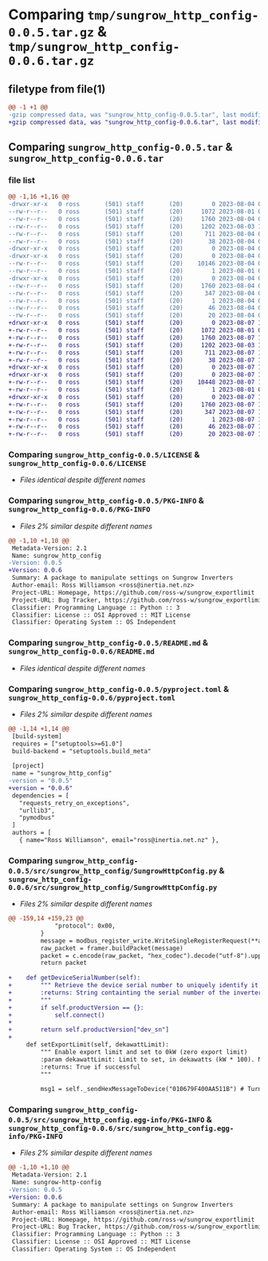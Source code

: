 # Comparing `tmp/sungrow_http_config-0.0.5.tar.gz` & `tmp/sungrow_http_config-0.0.6.tar.gz`

## filetype from file(1)

```diff
@@ -1 +1 @@
-gzip compressed data, was "sungrow_http_config-0.0.5.tar", last modified: Fri Aug  4 09:31:26 2023, max compression
+gzip compressed data, was "sungrow_http_config-0.0.6.tar", last modified: Mon Aug  7 10:03:56 2023, max compression
```

## Comparing `sungrow_http_config-0.0.5.tar` & `sungrow_http_config-0.0.6.tar`

### file list

```diff
@@ -1,16 +1,16 @@
-drwxr-xr-x   0 ross       (501) staff       (20)        0 2023-08-04 09:31:26.690481 sungrow_http_config-0.0.5/
--rw-r--r--   0 ross       (501) staff       (20)     1072 2023-08-01 09:53:21.000000 sungrow_http_config-0.0.5/LICENSE
--rw-r--r--   0 ross       (501) staff       (20)     1760 2023-08-04 09:31:26.690020 sungrow_http_config-0.0.5/PKG-INFO
--rw-r--r--   0 ross       (501) staff       (20)     1202 2023-08-03 12:35:38.000000 sungrow_http_config-0.0.5/README.md
--rw-r--r--   0 ross       (501) staff       (20)      711 2023-08-04 09:31:03.000000 sungrow_http_config-0.0.5/pyproject.toml
--rw-r--r--   0 ross       (501) staff       (20)       38 2023-08-04 09:31:26.690618 sungrow_http_config-0.0.5/setup.cfg
-drwxr-xr-x   0 ross       (501) staff       (20)        0 2023-08-04 09:31:26.683187 sungrow_http_config-0.0.5/src/
-drwxr-xr-x   0 ross       (501) staff       (20)        0 2023-08-04 09:31:26.685999 sungrow_http_config-0.0.5/src/sungrow_http_config/
--rw-r--r--   0 ross       (501) staff       (20)    10146 2023-08-04 09:30:47.000000 sungrow_http_config-0.0.5/src/sungrow_http_config/SungrowHttpConfig.py
--rw-r--r--   0 ross       (501) staff       (20)        1 2023-08-01 09:55:24.000000 sungrow_http_config-0.0.5/src/sungrow_http_config/__init__.py
-drwxr-xr-x   0 ross       (501) staff       (20)        0 2023-08-04 09:31:26.689244 sungrow_http_config-0.0.5/src/sungrow_http_config.egg-info/
--rw-r--r--   0 ross       (501) staff       (20)     1760 2023-08-04 09:31:26.000000 sungrow_http_config-0.0.5/src/sungrow_http_config.egg-info/PKG-INFO
--rw-r--r--   0 ross       (501) staff       (20)      347 2023-08-04 09:31:26.000000 sungrow_http_config-0.0.5/src/sungrow_http_config.egg-info/SOURCES.txt
--rw-r--r--   0 ross       (501) staff       (20)        1 2023-08-04 09:31:26.000000 sungrow_http_config-0.0.5/src/sungrow_http_config.egg-info/dependency_links.txt
--rw-r--r--   0 ross       (501) staff       (20)       46 2023-08-04 09:31:26.000000 sungrow_http_config-0.0.5/src/sungrow_http_config.egg-info/requires.txt
--rw-r--r--   0 ross       (501) staff       (20)       20 2023-08-04 09:31:26.000000 sungrow_http_config-0.0.5/src/sungrow_http_config.egg-info/top_level.txt
+drwxr-xr-x   0 ross       (501) staff       (20)        0 2023-08-07 10:03:56.147609 sungrow_http_config-0.0.6/
+-rw-r--r--   0 ross       (501) staff       (20)     1072 2023-08-01 09:53:21.000000 sungrow_http_config-0.0.6/LICENSE
+-rw-r--r--   0 ross       (501) staff       (20)     1760 2023-08-07 10:03:56.147178 sungrow_http_config-0.0.6/PKG-INFO
+-rw-r--r--   0 ross       (501) staff       (20)     1202 2023-08-03 12:35:38.000000 sungrow_http_config-0.0.6/README.md
+-rw-r--r--   0 ross       (501) staff       (20)      711 2023-08-07 10:03:12.000000 sungrow_http_config-0.0.6/pyproject.toml
+-rw-r--r--   0 ross       (501) staff       (20)       38 2023-08-07 10:03:56.147745 sungrow_http_config-0.0.6/setup.cfg
+drwxr-xr-x   0 ross       (501) staff       (20)        0 2023-08-07 10:03:56.142175 sungrow_http_config-0.0.6/src/
+drwxr-xr-x   0 ross       (501) staff       (20)        0 2023-08-07 10:03:56.144410 sungrow_http_config-0.0.6/src/sungrow_http_config/
+-rw-r--r--   0 ross       (501) staff       (20)    10448 2023-08-07 10:02:49.000000 sungrow_http_config-0.0.6/src/sungrow_http_config/SungrowHttpConfig.py
+-rw-r--r--   0 ross       (501) staff       (20)        1 2023-08-01 09:55:24.000000 sungrow_http_config-0.0.6/src/sungrow_http_config/__init__.py
+drwxr-xr-x   0 ross       (501) staff       (20)        0 2023-08-07 10:03:56.146650 sungrow_http_config-0.0.6/src/sungrow_http_config.egg-info/
+-rw-r--r--   0 ross       (501) staff       (20)     1760 2023-08-07 10:03:56.000000 sungrow_http_config-0.0.6/src/sungrow_http_config.egg-info/PKG-INFO
+-rw-r--r--   0 ross       (501) staff       (20)      347 2023-08-07 10:03:56.000000 sungrow_http_config-0.0.6/src/sungrow_http_config.egg-info/SOURCES.txt
+-rw-r--r--   0 ross       (501) staff       (20)        1 2023-08-07 10:03:56.000000 sungrow_http_config-0.0.6/src/sungrow_http_config.egg-info/dependency_links.txt
+-rw-r--r--   0 ross       (501) staff       (20)       46 2023-08-07 10:03:56.000000 sungrow_http_config-0.0.6/src/sungrow_http_config.egg-info/requires.txt
+-rw-r--r--   0 ross       (501) staff       (20)       20 2023-08-07 10:03:56.000000 sungrow_http_config-0.0.6/src/sungrow_http_config.egg-info/top_level.txt
```

### Comparing `sungrow_http_config-0.0.5/LICENSE` & `sungrow_http_config-0.0.6/LICENSE`

 * *Files identical despite different names*

### Comparing `sungrow_http_config-0.0.5/PKG-INFO` & `sungrow_http_config-0.0.6/PKG-INFO`

 * *Files 2% similar despite different names*

```diff
@@ -1,10 +1,10 @@
 Metadata-Version: 2.1
 Name: sungrow_http_config
-Version: 0.0.5
+Version: 0.0.6
 Summary: A package to manipulate settings on Sungrow Inverters
 Author-email: Ross Williamson <ross@inertia.net.nz>
 Project-URL: Homepage, https://github.com/ross-w/sungrow_exportlimit
 Project-URL: Bug Tracker, https://github.com/ross-w/sungrow_exportlimit/issues
 Classifier: Programming Language :: Python :: 3
 Classifier: License :: OSI Approved :: MIT License
 Classifier: Operating System :: OS Independent
```

### Comparing `sungrow_http_config-0.0.5/README.md` & `sungrow_http_config-0.0.6/README.md`

 * *Files identical despite different names*

### Comparing `sungrow_http_config-0.0.5/pyproject.toml` & `sungrow_http_config-0.0.6/pyproject.toml`

 * *Files 2% similar despite different names*

```diff
@@ -1,14 +1,14 @@
 [build-system]
 requires = ["setuptools>=61.0"]
 build-backend = "setuptools.build_meta"
 
 [project]
 name = "sungrow_http_config"
-version = "0.0.5"
+version = "0.0.6"
 dependencies = [
   "requests_retry_on_exceptions",
   "urllib3",
   "pymodbus"
 ]
 authors = [
   { name="Ross Williamson", email="ross@inertia.net.nz" },
```

### Comparing `sungrow_http_config-0.0.5/src/sungrow_http_config/SungrowHttpConfig.py` & `sungrow_http_config-0.0.6/src/sungrow_http_config/SungrowHttpConfig.py`

 * *Files 2% similar despite different names*

```diff
@@ -159,14 +159,23 @@
             "protocol": 0x00,
         }
         message = modbus_register_write.WriteSingleRegisterRequest(**arguments)
         raw_packet = framer.buildPacket(message)
         packet = c.encode(raw_packet, "hex_codec").decode("utf-8").upper()
         return packet
 
+    def getDeviceSerialNumber(self):
+        """ Retrieve the device serial number to uniquely identify it
+        :returns: String containting the serial number of the inverter
+        """
+        if self.productVersion == {}:
+            self.connect()
+
+        return self.productVersion["dev_sn"]
+
     def setExportLimit(self, dekawattLimit):
         """ Enable export limit and set to 0kW (zero export limit)
         :param dekawattLimit: Limit to set, in dekawatts (kW * 100). Note 0 == unlimited, so set 1 for 0.01kW
         :returns: True if successful
         """
 
         msg1 = self._sendHexMessageToDevice("010679F400AA511B") # Turn on feed-in limitation
```

### Comparing `sungrow_http_config-0.0.5/src/sungrow_http_config.egg-info/PKG-INFO` & `sungrow_http_config-0.0.6/src/sungrow_http_config.egg-info/PKG-INFO`

 * *Files 2% similar despite different names*

```diff
@@ -1,10 +1,10 @@
 Metadata-Version: 2.1
 Name: sungrow-http-config
-Version: 0.0.5
+Version: 0.0.6
 Summary: A package to manipulate settings on Sungrow Inverters
 Author-email: Ross Williamson <ross@inertia.net.nz>
 Project-URL: Homepage, https://github.com/ross-w/sungrow_exportlimit
 Project-URL: Bug Tracker, https://github.com/ross-w/sungrow_exportlimit/issues
 Classifier: Programming Language :: Python :: 3
 Classifier: License :: OSI Approved :: MIT License
 Classifier: Operating System :: OS Independent
```

